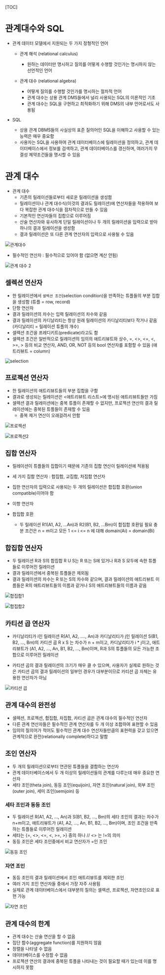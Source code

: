 [TOC]

# 관계대수와 SQL



- 관계 데이터 모델에서 지원되는 두 가지 정형적인 언어

  - 관계 해석 (relational calculus)

    - 원하는 데이터만 명시하고 질의를 어떻게 수행할 것인가는 명시하지 않는 선언적인 언어

    

  - 관계 대수 (relational algebra)

    - 어떻게 질의를 수행할 것인가를 명시하는 절차적 언어
    - 관계 대수는 상용 관계 DMS들에서 널리 사용되는 SQL의 이론적인 기초
    - 관계 대수는 SQL을 구현하고 최적화하기 위해 DMS의 내부 언어로서도 사용됨





- SQL
  - 상용 관계 DBMS들의 사실상의 표준 질의어인 SQL을 이해하고 사용할 수 있는 능력은 매우 중요함
  - 사용자는 SQL을 사용하여 관계 데이터베이스에 릴레이션을 정의하고, 관계 데이터베이스에서 정보를 검색하고, 관계 데이터베이스를 갱신하며, 여러가지 무결성 제약조건들을 명시할 수 있음





# 관계 대수

- 관계 대수
  - 기존의 릴레이션들로부터 새로운 릴레이션을 생성함
  - 릴레이션이나 관계 대수식(이것의 결과도 릴레이션)에 연산자들을 적용하여 보다 복잡한 관계 대수식을 점차적으로 만들 수 있음
  - 기본적인 연산자들의 집합으로 이루어짐
  - 산술 연산자와 유사하게 단일 릴레이션이나 두 개의 릴레이션을 입력으로 받아 하나의 결과 릴레이션을 생성함
  - 결과 릴레이션은 또 다른 관계 연산자의 입력으로 사용될 수 있음



![관계대수](https://player.slidesplayer.org/90/14426990/slides/slide_5.jpg)



- 필수적인 연산자 : 필수적으로 있어야 함 (없으면 계산 안됨)

![관계 대수 2](https://player.slidesplayer.org/90/14426990/slides/slide_6.jpg)





## 셀렉션 연산자

- 한 릴레이션에서 `셀렉션 조건`(selection condition)을 만족하는 튜플들의 부분 집합을 생성함 (튜플 = row, record)
- 단항 연산자
- 결과 릴레이션의 차수는 입력 릴레이션의 차수와 같음
- 결과 릴레이션의 카디날리티는 항상 원래 릴레이션의 카디날리티보다 작거나 같음 (카디날리티 = 릴레이션 튜플의 개수)
- 셀렉션 조건을 프레디키트(predicate)라고도 함
- 셀렉션 조건은 일반적으로 릴레이션의 임의의 애트리뷰트와 상수, =, <>, <=, <, >=, > 등의 비교 연산자, AND, OR, NOT 등의 bool 연산자를 포함할 수 있음 (애트리뷰트 = column)

![selection](https://player.slidesplayer.org/90/14426990/slides/slide_8.jpg)





## 프로젝션 연산자

- 한 릴레이션의 애트리뷰트들의 부분 집합을 구함
- 결과로 생성되는 릴레이션은 <애트리뷰트 리스트>에 명시된 애트리뷰트들만 가짐
- 셀렉션 결과 릴레이션에는 중복 튜플이 존재할 수 없지만, 프로젝션 연산의 결과 릴레이션에는 중복된 튜플들이 존재할 수 있음
  - 중복 제거 연산이 오래걸려서 안함

![프로젝션](https://player.slidesplayer.org/90/14426990/slides/slide_10.jpg)

![프로젝션2](https://player.slidesplayer.org/90/14426990/slides/slide_11.jpg)





## 집합 연산자

- 릴레이션이 튜플들의 집합이기 때문에 기존의 집합 연산이 릴레이션에 적용됨
- 세 가지 집합 연산자 : 합집합, 교집합, 차집합 연산자
- 집한 연산자의 입력으로 사용되는 두 개의 릴레이션은 합집합 호환(union compatible)이어야 함
- 이항 연산자



- 합집합 호환
  - 두 릴레이션 R1(A1, A2, ...An)과 R2(B1, B2, ...Bm)이 합집합 호환일 필요 충분 조건은 n = m이고 모든 1 <= i <= n 에 대해 domain(Ai) = domain(Bi)



## 합집합 연산자

- 두 릴레이션 R과 S의 합집합 R U S는 R 또는 S에 있거나 R과 S 모두에 속한 튜플들로 이루어진 릴레이션
- 결과 릴레이션에서 중복된 튜플들은 제외됨
- 결과 릴레이션의 차수는 R 또는 S의 차수와 같으며, 결과 릴레이션의 애트리뷰트 이름들은 R의 애트리뷰트들의 이름과 같거나 S의 애트리뷰트들의 이름과 같음



![합집합1](https://player.slidesplayer.org/90/14426990/slides/slide_15.jpg)

![합집합2](https://player.slidesplayer.org/90/14426990/slides/slide_16.jpg)



## 카티션 곱 연산자

- 카디날리티가 i인 릴레이션 R(A1, A2, ...., An)과 카디날리티가 j인 릴레이션 S(B1, B2, ..., Bm)의 카티션 곱 R x S 는 차수가 n + m이고, 카디날리티가 i * j이고, 애트리뷰트가 (A1, A2, ..., An, B1, B2, ..., Bm)이며, R과 S의 튜플들의 모든 가능한 조합으로 이루어진 릴레이션



- 카티션 곱의 결과 릴레이션의 크기가 매우 클 수 있으며, 사용자가 실제로 원하는 것은 카티션 곱의 결과 릴레이션의 일부인 경우가 대부분이므로 카티션 곱 자체는 유용한 연산자가 아님



![카티션 곱](https://player.slidesplayer.org/90/14426990/slides/slide_24.jpg)



## 관계 대수의 완전성

- 셀렉션, 프로젝션, 합집합, 차집합, 카티션 곱은 관계 대수의 필수적인 연산자
- 다른 관계 연산자들은 필수적인 관계 연산자를 두 개 이상 조합하여 표현할 수 있음
- 임의의 질의어가 적어도 필수적인 관계 대수 연산자들만큼의 표현력을 갖고 있으면 관계적으로 완전(relationally complete)하다고 말함





## 조인 연산자

- 두 개의 릴레이션으로부터 연관된 튜플들을 결합하는 연산자
- 관계 데이터베이스에서 두 개 이상의 릴레이션들의 관계를 다루는데 매우 중요한 연산자
- 세타 조인(theta join), 동등 조인(equijoin), 자연 조인(natural join), 외부 조인(outer join), 세미 조인(semijoin) 등





### 세타 조인과 동등 조인

- 두 릴레이션 R(A1, A2, ..., An)과 S(B1, B2, ..., Bm)의 세타 조인의 결과는 차수가 n+m이고, 애트리뷰트가 (A1, A2, ..., An, B1, B2, ..., Bm)이며, 조인 조건을 만족하는 튜플들로 이루어진 릴레이션
- 세타는 {=, <>, <=, <, >=, >} 중의 하나 // <> 는 !=의 의미
- 동등 조인은 세타 조인중에서 비교 연산자가 =인 조인



![동등 조인](https://player.slidesplayer.org/90/14426990/slides/slide_28.jpg)





### 자연 조인

- 동등 조인의 결과 릴레이션에서 조인 애트리뷰트를 제외한 조인
- 여러 가지 조인 연산자들 중에서 가장 자주 사용됨
- 실제로 관계 데이터베이스에서 대부분의 질의는 셀렉션, 프로젝션, 자연조인으로 표현 가능

![자연 조인](https://player.slidesplayer.org/90/14426990/slides/slide_30.jpg)





## 관계 대수의 한계

- 관계 대수는 산술 연산을 할 수 없음
- 집단 함수(aggregate function)를 지원하지 않음
- 정렬을 나타낼 수 없음
- 데이터베이스를 수정할 수 없음
- 프로젝션 연산의 결과에 중복된 튜플을 나타내는 것이 필요할 때가 있는데 이를 명시하지 못함